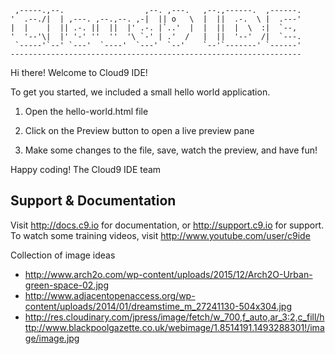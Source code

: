      ,-----.,--.                  ,--. ,---.   ,--.,------.  ,------.
    '  .--./|  | ,---. ,--.,--. ,-|  || o   \  |  ||  .-.  \ |  .---'
    |  |    |  || .-. ||  ||  |' .-. |`..'  |  |  ||  |  \  :|  `--, 
    '  '--'\|  |' '-' ''  ''  '\ `-' | .'  /   |  ||  '--'  /|  `---.
     `-----'`--' `---'  `----'  `---'  `--'    `--'`-------' `------'
    ----------------------------------------------------------------- 


Hi there! Welcome to Cloud9 IDE!

To get you started, we included a small hello world application.

1) Open the hello-world.html file

2) Click on the Preview button to open a live preview pane

3) Make some changes to the file, save, watch the preview, and have fun!

Happy coding!
The Cloud9 IDE team


## Support & Documentation

Visit http://docs.c9.io for documentation, or http://support.c9.io for support.
To watch some training videos, visit http://www.youtube.com/user/c9ide


Collection of image ideas
* http://www.arch2o.com/wp-content/uploads/2015/12/Arch2O-Urban-green-space-02.jpg
* http://www.adjacentopenaccess.org/wp-content/uploads/2014/01/dreamstime_m_27241130-504x304.jpg
* http://res.cloudinary.com/jpress/image/fetch/w_700,f_auto,ar_3:2,c_fill/http://www.blackpoolgazette.co.uk/webimage/1.8514191.1493288301!/image/image.jpg